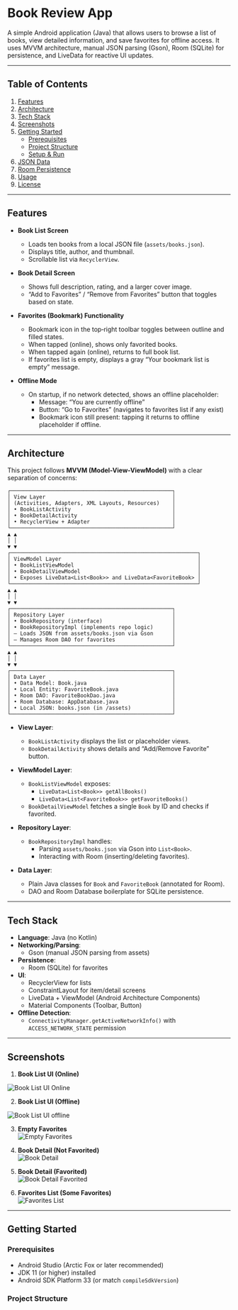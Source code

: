 # Book Review App

A simple Android application (Java) that allows users to browse a list of books, view detailed information, and save favorites for offline access. It uses MVVM architecture, manual JSON parsing (Gson), Room (SQLite) for persistence, and LiveData for reactive UI updates.

---

## Table of Contents

1. [Features](#features)  
2. [Architecture](#architecture)  
3. [Tech Stack](#tech-stack)  
4. [Screenshots](#screenshots)  
5. [Getting Started](#getting-started)  
   - [Prerequisites](#prerequisites)  
   - [Project Structure](#project-structure)  
   - [Setup & Run](#setup--run)  
6. [JSON Data](#json-data)  
7. [Room Persistence](#room-persistence)  
8. [Usage](#usage)  
9. [License](#license)  

---

## Features

- **Book List Screen**
  - Loads ten books from a local JSON file (`assets/books.json`).
  - Displays title, author, and thumbnail.
  - Scrollable list via `RecyclerView`.

- **Book Detail Screen**
  - Shows full description, rating, and a larger cover image.
  - “Add to Favorites” / “Remove from Favorites” button that toggles based on state.

- **Favorites (Bookmark) Functionality**
  - Bookmark icon in the top‐right toolbar toggles between outline and filled states.
  - When tapped (online), shows only favorited books.
  - When tapped again (online), returns to full book list.
  - If favorites list is empty, displays a gray “Your bookmark list is empty” message.

- **Offline Mode**
  - On startup, if no network detected, shows an offline placeholder:
    - Message: “You are currently offline”
    - Button: “Go to Favorites” (navigates to favorites list if any exist)
    - Bookmark icon still present: tapping it returns to offline placeholder if offline.

---

## Architecture

This project follows **MVVM (Model-View-ViewModel)** with a clear separation of concerns:

```text
┌───────────────────────────────────────────────────┐
│ View Layer                                        │
│ (Activities, Adapters, XML Layouts, Resources)    │
│ • BookListActivity                                │
│ • BookDetailActivity                              │
│ • RecyclerView + Adapter                          │
└───────────────────────────────────────────────────┘
▲ ▲
│ │
▼ ▼
┌───────────────────────────────────────────────────────────┐
│ ViewModel Layer                                           │
│ • BookListViewModel                                       │
│ • BookDetailViewModel                                     │
│ • Exposes LiveData<List<Book>> and LiveData<FavoriteBook> │
└───────────────────────────────────────────────────────────┘
▲ ▲
│ │
▼ ▼
┌───────────────────────────────────────────────────┐
│ Repository Layer                                  │
│ • BookRepository (interface)                      │
│ • BookRepositoryImpl (implements repo logic)      │
│ – Loads JSON from assets/books.json via Gson      │
│ – Manages Room DAO for favorites                  │
└───────────────────────────────────────────────────┘
▲ ▲
│ │
▼ ▼
┌───────────────────────────────────────────────────┐
│ Data Layer                                        │
│ • Data Model: Book.java                           │
│ • Local Entity: FavoriteBook.java                 │
│ • Room DAO: FavoriteBookDao.java                  │
│ • Room Database: AppDatabase.java                 │
│ • Local JSON: books.json (in /assets)             │
└───────────────────────────────────────────────────┘
```

- **View Layer**:  
  - `BookListActivity` displays the list or placeholder views.  
  - `BookDetailActivity` shows details and “Add/Remove Favorite” button.

- **ViewModel Layer**:  
  - `BookListViewModel` exposes:
    - `LiveData<List<Book>> getAllBooks()`
    - `LiveData<List<FavoriteBook>> getFavoriteBooks()`
  - `BookDetailViewModel` fetches a single `Book` by ID and checks if favorited.

- **Repository Layer**:  
  - `BookRepositoryImpl` handles:
    - Parsing `assets/books.json` via Gson into `List<Book>`.  
    - Interacting with Room (inserting/deleting favorites).  

- **Data Layer**:  
  - Plain Java classes for `Book` and `FavoriteBook` (annotated for Room).  
  - DAO and Room Database boilerplate for SQLite persistence.

---

## Tech Stack

- **Language**: Java (no Kotlin)  
- **Networking/Parsing**:  
  - Gson (manual JSON parsing from assets)  
- **Persistence**:  
  - Room (SQLite) for favorites  
- **UI**:  
  - RecyclerView for lists  
  - ConstraintLayout for item/detail screens  
  - LiveData + ViewModel (Android Architecture Components)  
  - Material Components (Toolbar, Button)  
- **Offline Detection**:  
  - `ConnectivityManager.getActiveNetworkInfo()` with `ACCESS_NETWORK_STATE` permission  

---

## Screenshots

1. **Book List UI (Online)**    

![Book List UI Online](https://github.com/user-attachments/assets/3b6d7b46-4aaa-41be-8ea7-49e6d45d398f)

2. **Book List UI (Offline)**   

![Book List UI offline](https://github.com/user-attachments/assets/0c2787d5-8cfb-45d7-8b96-74c84e71c665)

3. **Empty Favorites**  
   ![Empty Favorites](screenshots/empty_favorites.png)  

4. **Book Detail (Not Favorited)**  
   ![Book Detail](screenshots/book_detail.png)  

5. **Book Detail (Favorited)**  
   ![Book Detail Favorited](screenshots/book_detail_favorited.png)  

6. **Favorites List (Some Favorites)**  
   ![Favorites List](screenshots/favorites_list.png)  

---

## Getting Started

### Prerequisites

- Android Studio (Arctic Fox or later recommended)  
- JDK 11 (or higher) installed  
- Android SDK Platform 33 (or match `compileSdkVersion`)

### Project Structure


